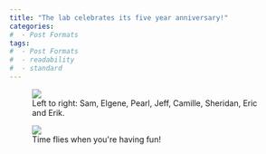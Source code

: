 ```yaml
---
title: "The lab celebrates its five year anniversary!"
categories:
#  - Post Formats
tags:
#  - Post Formats
#  - readability
#  - standard
---
```

<figure>
    <img src="{{site.url}}/assets/images/2023_5yr_group.jpg" class="align-center">
    <figcaption>Left to right: Sam, Elgene, Pearl, Jeff, Camille, Sheridan, Eric and Erik.</figcaption>
</figure>

<figure>
    <img src="{{site.url}}/assets/images/2023_5yr_fishhead.jpg" class="align-center">
    <figcaption>Time flies when you're having fun!</figcaption>
</figure>